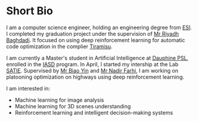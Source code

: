 # Short Bio

I am a computer science engineer, holding an engineering degree from [ESI](https://www.esi.dz). I completed my graduation project under the supervision of [Mr Riyadh Baghdadi](https://people.csail.mit.edu/baghdadi/). It focused on using deep reinforcement learning for automatic code optimization in the complier [Tiramisu](https://tiramisu-compiler.org/).


I am currently a Master's student in Artificial Intelligence at [Dauphine PSL](https://dauphine.psl.eu/), enrolled in the [IASD](https://dauphine.psl.eu/formations/masters/informatique/m2-intelligence-artificielle-systemes-donnees) program. In April, I started my intership at the Lab [SATIE](https://satie.ens-paris-saclay.fr/fr/le-laboratoire). Supervised by [Mr Biao Yin](https://pagespro.univ-gustave-eiffel.fr/biao-yin) and [Mr Nadir Farhi](https://pagespro.univ-gustave-eiffel.fr/nadir-farhi), I am working on platooning optimization on highways using deep reinforcement learning.  

I am interested in:
- Machine learning for image analysis
- Machine learning for 3D scenes understanding
- Reinforcement learning and intelligent decision-making systems   
